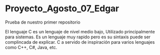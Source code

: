 # Proyecto_Agosto_07_Edgar
Prueba de nuestro primer repositorio


El lenguaje C es un lenguaje de nivel medio bajo, Utilizado principalmente para sistemas.
Es un lenguaje muy rapido pero es su sintaxis puede ser complincada de explicar.
C a servido de inspiración para varios lenguajes como C++, C#, Java, etc.
